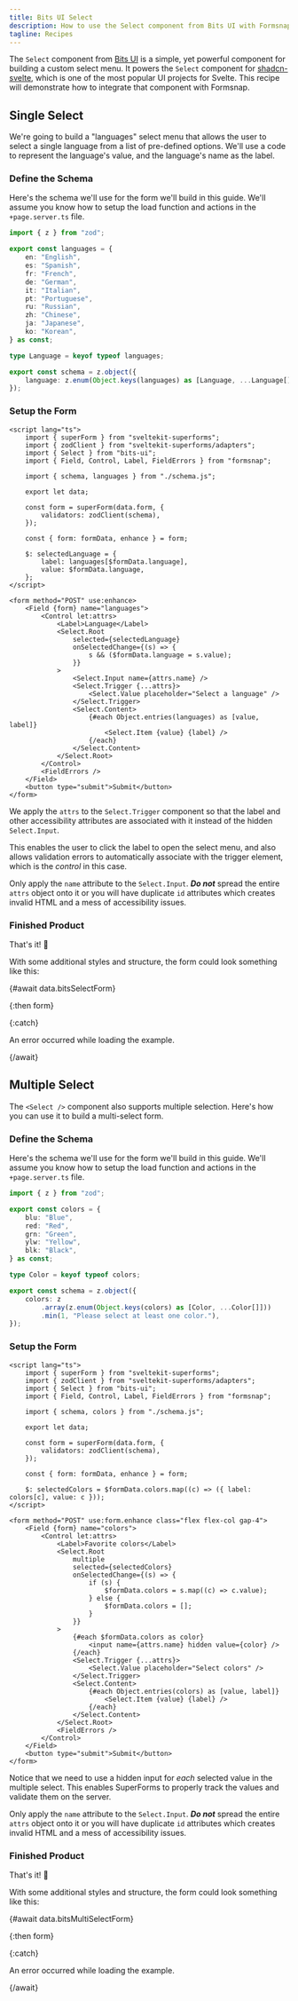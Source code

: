 ```yaml
---
title: Bits UI Select
description: How to use the Select component from Bits UI with Formsnap.
tagline: Recipes
---
```


<script>
	import { Steps, Callout, LoadingCard } from "$lib/components"
	import BitsSelectForm from "$lib/components/examples/bits-ui-select.svelte"
	import BitsMultiSelectForm from "$lib/components/examples/bits-ui-multi-select.svelte"
	export let data;
</script>

The `Select` component from [Bits UI](https://bits-ui.com/docs/components/select) is a simple, yet powerful component for building a custom select menu. It powers the `Select` component for [shadcn-svelte](https://shadcn-svelte.com/docs/components/select), which is one of the most popular UI projects for Svelte. This recipe will demonstrate how to integrate that component with Formsnap.

## Single Select

We're going to build a "languages" select menu that allows the user to select a single language from a list of pre-defined options. We'll use a code to represent the language's value, and the language's name as the label.

<Steps>

### Define the Schema

Here's the schema we'll use for the form we'll build in this guide. We'll assume you know how to setup the load function and actions in the `+page.server.ts` file.

```ts title="schema.ts"
import { z } from "zod";

export const languages = {
	en: "English",
	es: "Spanish",
	fr: "French",
	de: "German",
	it: "Italian",
	pt: "Portuguese",
	ru: "Russian",
	zh: "Chinese",
	ja: "Japanese",
	ko: "Korean",
} as const;

type Language = keyof typeof languages;

export const schema = z.object({
	language: z.enum(Object.keys(languages) as [Language, ...Language[]]).default("en"),
});
```

### Setup the Form

```svelte title="+page.svelte"
<script lang="ts">
	import { superForm } from "sveltekit-superforms";
	import { zodClient } from "sveltekit-superforms/adapters";
	import { Select } from "bits-ui";
	import { Field, Control, Label, FieldErrors } from "formsnap";

	import { schema, languages } from "./schema.js";

	export let data;

	const form = superForm(data.form, {
		validators: zodClient(schema),
	});

	const { form: formData, enhance } = form;

	$: selectedLanguage = {
		label: languages[$formData.language],
		value: $formData.language,
	};
</script>

<form method="POST" use:enhance>
	<Field {form} name="languages">
		<Control let:attrs>
			<Label>Language</Label>
			<Select.Root
				selected={selectedLanguage}
				onSelectedChange={(s) => {
					s && ($formData.language = s.value);
				}}
			>
				<Select.Input name={attrs.name} />
				<Select.Trigger {...attrs}>
					<Select.Value placeholder="Select a language" />
				</Select.Trigger>
				<Select.Content>
					{#each Object.entries(languages) as [value, label]}
						<Select.Item {value} {label} />
					{/each}
				</Select.Content>
			</Select.Root>
		</Control>
		<FieldErrors />
	</Field>
	<button type="submit">Submit</button>
</form>
```

We apply the `attrs` to the `Select.Trigger` component so that the label and other accessibility attributes are associated with it instead of the hidden `Select.Input`.

This enables the user to click the label to open the select menu, and also allows validation errors to automatically associate with the trigger element, which is the _control_ in this case.

<Callout type="warning">

Only apply the `name` attribute to the `Select.Input`. **_Do not_** spread the entire `attrs` object onto it or you will have duplicate `id` attributes which creates invalid HTML and a mess of accessibility issues.

</Callout>

### Finished Product

That's it! 🎉

With some additional styles and structure, the form could look something like this:

{#await data.bitsSelectForm}

<LoadingCard class="h-[201.98px]" />

{:then form}

<BitsSelectForm data={form} />

{:catch}

An error occurred while loading the example.

{/await}

</Steps>

## Multiple Select

The `<Select />` component also supports multiple selection. Here's how you can use it to build a multi-select form.

<Steps>

### Define the Schema

Here's the schema we'll use for the form we'll build in this guide. We'll assume you know how to setup the load function and actions in the `+page.server.ts` file.

```ts title="schema.ts"
import { z } from "zod";

export const colors = {
	blu: "Blue",
	red: "Red",
	grn: "Green",
	ylw: "Yellow",
	blk: "Black",
} as const;

type Color = keyof typeof colors;

export const schema = z.object({
	colors: z
		.array(z.enum(Object.keys(colors) as [Color, ...Color[]]))
		.min(1, "Please select at least one color."),
});
```

### Setup the Form

```svelte title="+page.svelte"
<script lang="ts">
	import { superForm } from "sveltekit-superforms";
	import { zodClient } from "sveltekit-superforms/adapters";
	import { Select } from "bits-ui";
	import { Field, Control, Label, FieldErrors } from "formsnap";

	import { schema, colors } from "./schema.js";

	export let data;

	const form = superForm(data.form, {
		validators: zodClient(schema),
	});

	const { form: formData, enhance } = form;

	$: selectedColors = $formData.colors.map((c) => ({ label: colors[c], value: c }));
</script>

<form method="POST" use:form.enhance class="flex flex-col gap-4">
	<Field {form} name="colors">
		<Control let:attrs>
			<Label>Favorite colors</Label>
			<Select.Root
				multiple
				selected={selectedColors}
				onSelectedChange={(s) => {
					if (s) {
						$formData.colors = s.map((c) => c.value);
					} else {
						$formData.colors = [];
					}
				}}
			>
				{#each $formData.colors as color}
					<input name={attrs.name} hidden value={color} />
				{/each}
				<Select.Trigger {...attrs}>
					<Select.Value placeholder="Select colors" />
				</Select.Trigger>
				<Select.Content>
					{#each Object.entries(colors) as [value, label]}
						<Select.Item {value} {label} />
					{/each}
				</Select.Content>
			</Select.Root>
			<FieldErrors />
		</Control>
	</Field>
	<button type="submit">Submit</button>
</form>
```

Notice that we need to use a hidden input for _each_ selected value in the multiple select. This enables SuperForms to properly track the values and validate them on the server.

<Callout type="warning">

Only apply the `name` attribute to the `Select.Input`. **_Do not_** spread the entire `attrs` object onto it or you will have duplicate `id` attributes which creates invalid HTML and a mess of accessibility issues.

</Callout>

### Finished Product

That's it! 🎉

With some additional styles and structure, the form could look something like this:

{#await data.bitsMultiSelectForm}

<LoadingCard class="h-[201.98px]" />

{:then form}

<BitsMultiSelectForm data={form} />

{:catch}

An error occurred while loading the example.

{/await}

</Steps>

